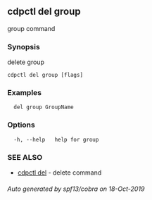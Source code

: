 ## cdpctl del group

group command

### Synopsis

delete group

```
cdpctl del group [flags]
```

### Examples

```
  del group GroupName
```

### Options

```
  -h, --help   help for group
```

### SEE ALSO

* [cdpctl del](cdpctl_del.md)	 - delete command

###### Auto generated by spf13/cobra on 18-Oct-2019
